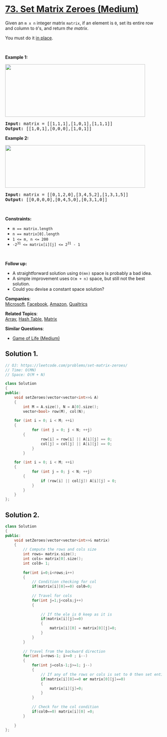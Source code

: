 # [73. Set Matrix Zeroes (Medium)](https://leetcode.com/problems/set-matrix-zeroes/)

<p>Given an <code>m x n</code> integer matrix <code>matrix</code>, if an element is <code>0</code>, set its entire row and column to <code>0</code>'s, and return <em>the matrix</em>.</p>

<p>You must do it <a href="https://en.wikipedia.org/wiki/In-place_algorithm" target="_blank">in place</a>.</p>

<p>&nbsp;</p>
<p><strong>Example 1:</strong></p>
<img alt="" src="https://assets.leetcode.com/uploads/2020/08/17/mat1.jpg" style="width: 450px; height: 169px;">
<pre><strong>Input:</strong> matrix = [[1,1,1],[1,0,1],[1,1,1]]
<strong>Output:</strong> [[1,0,1],[0,0,0],[1,0,1]]
</pre>

<p><strong>Example 2:</strong></p>
<img alt="" src="https://assets.leetcode.com/uploads/2020/08/17/mat2.jpg" style="width: 450px; height: 137px;">
<pre><strong>Input:</strong> matrix = [[0,1,2,0],[3,4,5,2],[1,3,1,5]]
<strong>Output:</strong> [[0,0,0,0],[0,4,5,0],[0,3,1,0]]
</pre>

<p>&nbsp;</p>
<p><strong>Constraints:</strong></p>

<ul>
	<li><code>m == matrix.length</code></li>
	<li><code>n == matrix[0].length</code></li>
	<li><code>1 &lt;= m, n &lt;= 200</code></li>
	<li><code>-2<sup>31</sup> &lt;= matrix[i][j] &lt;= 2<sup>31</sup> - 1</code></li>
</ul>

<p>&nbsp;</p>
<p><strong>Follow up:</strong></p>

<ul>
	<li>A straightforward solution using <code>O(mn)</code> space is probably a bad idea.</li>
	<li>A simple improvement uses <code>O(m + n)</code> space, but still not the best solution.</li>
	<li>Could you devise a constant space solution?</li>
</ul>


**Companies**:  
[Microsoft](https://leetcode.com/company/microsoft), [Facebook](https://leetcode.com/company/facebook), [Amazon](https://leetcode.com/company/amazon), [Qualtrics](https://leetcode.com/company/qualtrics)

**Related Topics**:  
[Array](https://leetcode.com/tag/array/), [Hash Table](https://leetcode.com/tag/hash-table/), [Matrix](https://leetcode.com/tag/matrix/)

**Similar Questions**:
* [Game of Life (Medium)](https://leetcode.com/problems/game-of-life/)

## Solution 1.

```cpp
// OJ: https://leetcode.com/problems/set-matrix-zeroes/
// Time: O(MN)
// Space: O(M + N)

class Solution 
{
public:
    void setZeroes(vector<vector<int>>& A) 
    {
        int M = A.size(), N = A[0].size();
        vector<bool> row(M), col(N);
        
	for (int i = 0; i < M; ++i) 
	{
            for (int j = 0; j < N; ++j) 
	    {
                row[i] = row[i] || A[i][j] == 0;
                col[j] = col[j] || A[i][j] == 0;
            }
        }
        
	for (int i = 0; i < M; ++i) 
	{
            for (int j = 0; j < N; ++j) 
	    {
                if (row[i] || col[j]) A[i][j] = 0;
            }
        }
    }
};
```

## Solution 2.

```cpp
class Solution 
{
public:
    void setZeroes(vector<vector<int>>& matrix) 
    {
        // Compute the rows and cols size
        int rows= matrix.size();
        int cols= matrix[0].size();
        int col0= 1;
        
        for(int i=0;i<rows;i++)
        {
            // Condition checking for col
            if(matrix[i][0]==0) col0=0;
            
            // Travel for cols
            for(int j=1;j<cols;j++)
            {
                
                // If the ele is 0 keep as it is
                if(matrix[i][j]==0)
                {
                    matrix[i][0] = matrix[0][j]=0;
                }
            }
        }
        
        // Travel from the backward direction
        for(int i=rows-1; i>=0 ; i--)
        {
            for(int j=cols-1;j>=1; j--)
            {
                // If any of the rows or cols is set to 0 then set entire col & row 0
                if(matrix[i][0]==0 or matrix[0][j]==0)
                {
                    matrix[i][j]=0;
                }
            }
            
            // Check for the col condition
            if(col0==0) matrix[i][0] =0;
        }
        
    }
};
```
